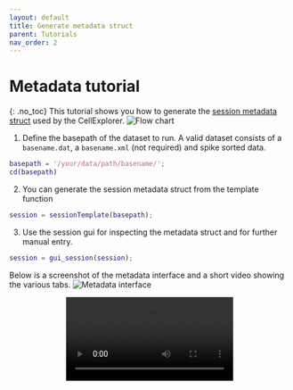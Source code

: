 ```yaml
---
layout: default
title: Generate metadata struct
parent: Tutorials
nav_order: 2
---
```

# Metadata tutorial
{: .no_toc}
This tutorial shows you how to generate the [session metadata struct](https://petersenpeter.github.io/CellExplorer/datastructure/data-structure-and-format/#session-metadata) used by the CellExplorer. 
![Flow chart](https://buzsakilab.com/wp/wp-content/uploads/2020/03/FlowchartSessionStruct.png)

1. Define the basepath of the dataset to run. A valid dataset consists of a `basename.dat`, a `basename.xml` (not required) and spike sorted data.
```m
basepath = '/your/data/path/basename/';
cd(basepath)
```

2. You can generate the session metadata struct from the template function
```m
session = sessionTemplate(basepath);
```

3. Use the session gui for inspecting the metadata struct and for further manual entry.
```m
session = gui_session(session);
```
Below is a screenshot of the metadata interface and a short video showing the various tabs.
![Metadata interface](https://buzsakilab.com/wp/wp-content/uploads/2019/11/CellExplorer-gui_session-general.png)


<p align="center"><video max-width="100%" height="auto" controls="controls">
  <source src="https://buzsakilab.com/wp/wp-content/uploads/2020/01/MetadataTutorial.mp4" type="video/mp4">
</video></p>
